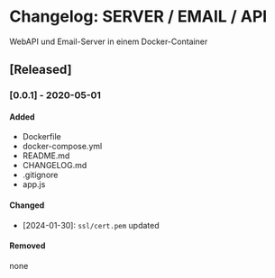 # Changelog: SERVER / EMAIL / API

WebAPI und Email-Server in einem Docker-Container

## [Released]

### [0.0.1] - 2020-05-01

#### Added

- Dockerfile
- docker-compose.yml
- README.md
- CHANGELOG.md
- .gitignore
- app.js

#### Changed

- [2024-01-30]: `ssl/cert.pem` updated

#### Removed

none